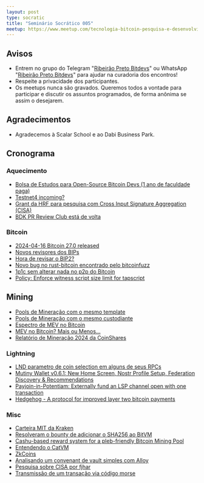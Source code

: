 ```yaml
---
layout: post
type: socratic
title: "Seminário Socrático 005"
meetup: https://www.meetup.com/tecnologia-bitcoin-pesquisa-e-desenvolvimento/events/300521950/
---
```


## Avisos

- Entrem no grupo do Telegram "[Ribeirão Preto Bitdevs](https://t.me/bitdevsrp)" ou WhatsApp "[Ribeirão Preto Bitdevs](https://chat.whatsapp.com/FuR9j8q9LYTGLdkVEitf2u)" para ajudar na curadoria dos encontros!
- Respeite a privacidade dos participantes.
- Os meetups nunca são gravados. Queremos todos a vontade para participar e discutir os assuntos programados, de forma anônima se assim o desejarem.

## Agradecimentos

- Agradecemos à Scalar School e ao Dabi Business Park.

## Cronograma

### Aquecimento

* [Bolsa de Estudos para Open-Source Bitcoin Devs (1 ano de faculdade paga)](https://chaincode.applytojob.com/apply/F0HErM5FSk/Bitcoin-Scholarship)
* [Testnet4 incoming?](https://gnusha.org/pi/bitcoindev/CADL_X_eXjbRFROuJU0b336vPVy5Q2RJvhcx64NSNPH-3fDCUfw@mail.gmail.com/)
* [Grant da HRF para pesquisa com Cross Input Signature Aggregation (CISA)](https://twitter.com/gladstein/status/1775590409017966648)
* [BDK PR Review Club está de volta](https://discord.gg/dstn4dQ)

### Bitcoin

* [2024-04-16 Bitcoin 27.0 released](https://github.com/bitcoin/bitcoin/blob/master/doc/release-notes/release-notes-27.0.md)
* [Novos revisores dos BIPs](https://github.com/bitcoin/bips/pull/1573)
* [Hora de revisar o BIP2?](https://gnusha.org/pi/bitcoindev/59fa94cea6f70e02b1ce0da07ae230670730171c.camel@timruffing.de/)
* [Novo bug no rust-bitcoin encontrado pelo bitcoinfuzz](https://github.com/rust-bitcoin/rust-bitcoin/issues/2681)
* [1p1c sem alterar nada no p2p do Bitcoin](https://github.com/bitcoin/bitcoin/pull/28970)
* [Policy: Enforce witness script size limit for tapscript](https://github.com/bitcoin/bitcoin/pull/29769)

## Mining

* [Pools de Mineração com o mesmo template](https://twitter.com/0xB10C/status/1780611768081121700)
* [Pools de Mineração com o mesmo custodiante](https://twitter.com/mononautical/status/1777686545715089605)
* [Espectro de MEV no Bitcoin](https://cyber.fund/content/the-spectre-of-mev-on-bitcoin)
* [MEV no Bitcoin? Mais ou Menos...](https://bluematt.bitcoin.ninja/2024/04/16/stop-calling-it-mev/)
* [Relatório de Mineração 2024 da CoinShares](https://coinshares.com/research/2024-mining-report)

### Lightning

* [LND parametro de coin selection em alguns de seus RPCs](https://github.com/lightningnetwork/lnd/pull/8515)
* [Mutiny Wallet v0.6.1: New Home Screen, Nostr Profile Setup, Federation Discovery & Recommendations](https://blog.mutinywallet.com/mutiny-new-design-people-oriented)
* [Payjoin-in-Potentiam: Externally fund an LSP channel open with one transaction](https://delvingbitcoin.org/t/payjoin-in-potentiam-externally-fund-an-lsp-channel-open-with-one-transaction/749)
* [Hedgehog - A protocol for improved layer two bitcoin payments](https://github.com/supertestnet/hedgehog)

### Misc

* [Carteira MIT da Kraken](https://blog.kraken.com/product/kraken-wallet/kraken-wallet-security)
* [Resolveram o bounty de adicionar o SHA256 ao BitVM](https://twitter.com/robin_linus/status/1780881121397428619)
* [Cashu-based reward system for a pleb-friendly Bitcoin Mining Pool](https://github.com/plebemineira/plebpool/discussions/7)
* [Entendendo o CatVM](https://bitcoinmagazine.com/technical/what-the-heck-is-catvm)
* [ZkCoins](https://gist.github.com/RobinLinus/d036511015caea5a28514259a1bab119)
* [Analisando um convenant de vault simples com Alloy](https://delvingbitcoin.org/t/analyzing-simple-vault-covenant-with-alloy/819)
* [Pesquisa sobre CISA por fjhar](https://cisaresearch.org/)
* [Transmissão de um transação via código morse](https://x.com/digp2p/status/1774119703750836225?s=46)
